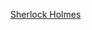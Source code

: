 [Sherlock Holmes](https://www.google.com/search?q=sherlock+holmes&rlz=1C1CHBD_enIN823IN823&source=lnms&tbm=isch&sa=X&ved=0ahUKEwiCzorg-O3fAhXIXSsKHYxCBlAQ_AUIDygC&biw=1366&bih=657#imgrc=DzwWXSnUIRAQpM:)
